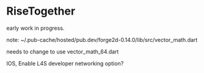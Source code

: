 # RiseTogether

early work in progress.


note: ~/.pub-cache/hosted/pub.dev/forge2d-0.14.0/lib/src/vector_math.dart

needs to change to use vector_math_64.dart


IOS, Enable L4S developer networking option?
